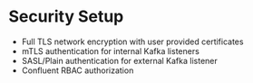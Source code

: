 # Security Setup
   
- Full TLS network encryption with user provided certificates
- mTLS authentication for internal Kafka listeners
- SASL/Plain authentication for external Kafka listener
- Confluent RBAC authorization
